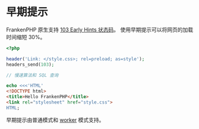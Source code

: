 # 早期提示

FrankenPHP 原生支持 [103 Early Hints 状态码](https://developer.chrome.com/blog/early-hints/)。
使用早期提示可以将网页的加载时间缩短 30%。

```php
<?php

header('Link: </style.css>; rel=preload; as=style');
headers_send(103);

// 慢速算法和 SQL 查询

echo <<<'HTML'
<!DOCTYPE html>
<title>Hello FrankenPHP</title>
<link rel="stylesheet" href="style.css">
HTML;
```

早期提示由普通模式和 [worker](worker.md) 模式支持。

